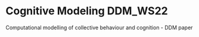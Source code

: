 # Cognitive Modeling DDM_WS22
 Computational modelling of collective behaviour and cognition - DDM paper
